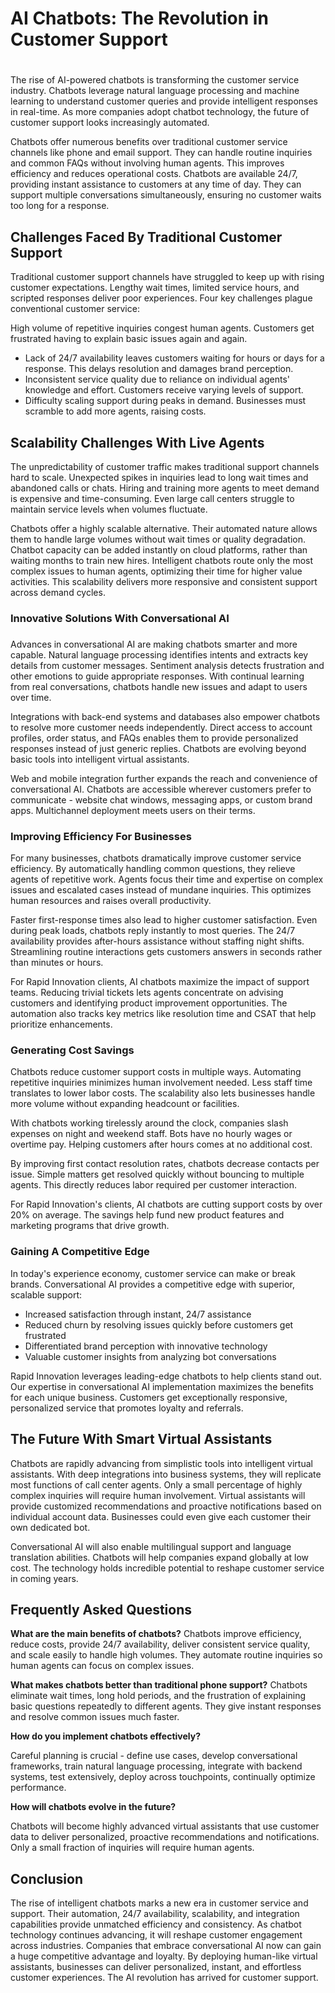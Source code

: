 # AI Chatbots: The Revolution in Customer Support
# 

The rise of AI-powered chatbots is transforming the customer service industry. Chatbots leverage natural language processing and machine learning to understand customer queries and provide intelligent responses in real-time. As more companies adopt chatbot technology, the future of customer support looks increasingly automated.


Chatbots offer numerous benefits over traditional customer service channels like phone and email support. They can handle routine inquiries and common FAQs without involving human agents. This improves efficiency and reduces operational costs. Chatbots are available 24/7, providing instant assistance to customers at any time of day. They can support multiple conversations simultaneously, ensuring no customer waits too long for a response.

## Challenges Faced By Traditional Customer Support

Traditional customer support channels have struggled to keep up with rising customer expectations. Lengthy wait times, limited service hours, and scripted responses deliver poor experiences. Four key challenges plague conventional customer service:

High volume of repetitive inquiries congest human agents. Customers get frustrated having to explain basic issues again and again.
 
* Lack of 24/7 availability leaves customers waiting for hours or days for a response. This delays resolution and damages brand perception.
* Inconsistent service quality due to reliance on individual agents' knowledge and effort. Customers receive varying levels of support.
* Difficulty scaling support during peaks in demand. Businesses must scramble to add more agents, raising costs.

## Scalability Challenges With Live Agents

The unpredictability of customer traffic makes traditional support channels hard to scale. Unexpected spikes in inquiries lead to long wait times and abandoned calls or chats. Hiring and training more agents to meet demand is expensive and time-consuming. Even large call centers struggle to maintain service levels when volumes fluctuate.


Chatbots offer a highly scalable alternative. Their automated nature allows them to handle large volumes without wait times or quality degradation. Chatbot capacity can be added instantly on cloud platforms, rather than waiting months to train new hires. Intelligent chatbots route only the most complex issues to human agents, optimizing their time for higher value activities. This scalability delivers more responsive and consistent support across demand cycles.

### **Innovative Solutions With Conversational AI**
### 
Advances in conversational AI are making chatbots smarter and more capable. Natural language processing identifies intents and extracts key details from customer messages. Sentiment analysis detects frustration and other emotions to guide appropriate responses. With continual learning from real conversations, chatbots handle new issues and adapt to users over time.


Integrations with back-end systems and databases also empower chatbots to resolve more customer needs independently. Direct access to account profiles, order status, and FAQs enables them to provide personalized responses instead of just generic replies. Chatbots are evolving beyond basic tools into intelligent virtual assistants.


Web and mobile integration further expands the reach and convenience of conversational AI. Chatbots are accessible wherever customers prefer to communicate - website chat windows, messaging apps, or custom brand apps. Multichannel deployment meets users on their terms.

### **Improving Efficiency For Businesses**

For many businesses, chatbots dramatically improve customer service efficiency. By automatically handling common questions, they relieve agents of repetitive work. Agents focus their time and expertise on complex issues and escalated cases instead of mundane inquiries. This optimizes human resources and raises overall productivity.


Faster first-response times also lead to higher customer satisfaction. Even during peak loads, chatbots reply instantly to most queries. The 24/7 availability provides after-hours assistance without staffing night shifts. Streamlining routine interactions gets customers answers in seconds rather than minutes or hours.


For Rapid Innovation clients, AI chatbots maximize the impact of support teams. Reducing trivial tickets lets agents concentrate on advising customers and identifying product improvement opportunities. The automation also tracks key metrics like resolution time and CSAT that help prioritize enhancements.

### **Generating Cost Savings**‍
Chatbots reduce customer support costs in multiple ways. Automating repetitive inquiries minimizes human involvement needed. Less staff time translates to lower labor costs. The scalability also lets businesses handle more volume without expanding headcount or facilities.

With chatbots working tirelessly around the clock, companies slash expenses on night and weekend staff. Bots have no hourly wages or overtime pay. Helping customers after hours comes at no additional cost.

By improving first contact resolution rates, chatbots decrease contacts per issue. Simple matters get resolved quickly without bouncing to multiple agents. This directly reduces labor required per customer interaction.


For Rapid Innovation's clients, AI chatbots are cutting support costs by over 20% on average. The savings help fund new product features and marketing programs that drive growth.

### **Gaining A Competitive Edge**

In today's experience economy, customer service can make or break brands. Conversational AI provides a competitive edge with superior, scalable support:

* Increased satisfaction through instant, 24/7 assistance
* Reduced churn by resolving issues quickly before customers get frustrated
* Differentiated brand perception with innovative technology
* Valuable customer insights from analyzing bot conversations


Rapid Innovation leverages leading-edge chatbots to help clients stand out. Our expertise in conversational AI implementation maximizes the benefits for each unique business. Customers get exceptionally responsive, personalized service that promotes loyalty and referrals.

## **The Future With Smart Virtual Assistants**

Chatbots are rapidly advancing from simplistic tools into intelligent virtual assistants. With deep integrations into business systems, they will replicate most functions of call center agents. Only a small percentage of highly complex inquiries will require human involvement. Virtual assistants will provide customized recommendations and proactive notifications based on individual account data. Businesses could even give each customer their own dedicated bot.


Conversational AI will also enable multilingual support and language translation abilities. Chatbots will help companies expand globally at low cost. The technology holds incredible potential to reshape customer service in coming years.

## **Frequently Asked Questions**

**What are the main benefits of chatbots?**
Chatbots improve efficiency, reduce costs, provide 24/7 availability, deliver consistent service quality, and scale easily to handle high volumes. They automate routine inquiries so human agents can focus on complex issues.

**What makes chatbots better than traditional phone support?**
Chatbots eliminate wait times, long hold periods, and the frustration of explaining basic questions repeatedly to different agents. They give instant responses and resolve common issues much faster.

**How do you implement chatbots effectively?**

Careful planning is crucial - define use cases, develop conversational frameworks, train natural language processing, integrate with backend systems, test extensively, deploy across touchpoints, continually optimize performance.

**How will chatbots evolve in the future?**

Chatbots will become highly advanced virtual assistants that use customer data to deliver personalized, proactive recommendations and notifications. Only a small fraction of inquiries will require human agents.

## **Conclusion**


The rise of intelligent chatbots marks a new era in customer service and support. Their automation, 24/7 availability, scalability, and integration capabilities provide unmatched efficiency and consistency. As chatbot technology continues advancing, it will reshape customer engagement across industries. Companies that embrace conversational AI now can gain a huge competitive advantage and loyalty. By deploying human-like virtual assistants, businesses can deliver personalized, instant, and effortless customer experiences. The AI revolution has arrived for customer support.